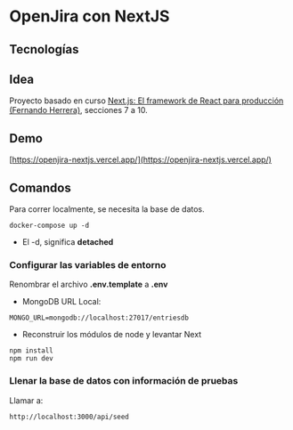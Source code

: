 # OpenJira con NextJS

## Tecnologías

## Idea
Proyecto basado en curso [Next.js: El framework de React para producción (Fernando Herrera)](https://www.udemy.com/course/nextjs-fh/), secciones 7 a 10.

## Demo
[https://openjira-nextjs.vercel.app/](https://openjira-nextjs.vercel.app/)

## Comandos
Para correr localmente, se necesita la base de datos.
```
docker-compose up -d
```
* El -d, significa __detached__


### Configurar las variables de entorno
Renombrar el archivo __.env.template__ a __.env__
* MongoDB URL Local:
```
MONGO_URL=mongodb://localhost:27017/entriesdb
```

* Reconstruir los módulos de node y levantar Next
```
npm install
npm run dev
```

### Llenar la base de datos con información de pruebas
Llamar a:
```
http://localhost:3000/api/seed
```